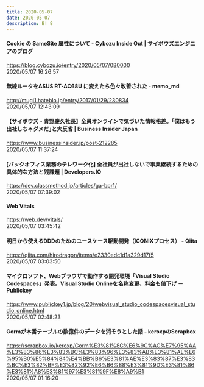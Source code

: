 ```yaml
---
title: 2020-05-07
date: 2020-05-07
description: B! 8
---
```


#### Cookie の SameSite 属性について - Cybozu Inside Out | サイボウズエンジニアのブログ
https://blog.cybozu.io/entry/2020/05/07/080000<br>
2020/05/07 16:26:57<br>


#### 無線ルータをASUS RT-AC68U に変えたら色々改善された - memo_md
http://mugi1.hateblo.jp/entry/2017/01/29/230834<br>
2020/05/07 12:43:09<br>


#### 【サイボウズ・青野慶久社長】全員オンラインで気づいた情報格差。｢僕はもう出社しちゃダメだ｣と大反省 | Business Insider Japan
https://www.businessinsider.jp/post-212285<br>
2020/05/07 11:37:24<br>


#### [バックオフィス業務のテレワーク化] 全社員が出社しないで事業継続するための具体的な方法と残課題 | Developers.IO
https://dev.classmethod.jp/articles/ga-bpr1/<br>
2020/05/07 07:39:02<br>


#### Web Vitals
https://web.dev/vitals/<br>
2020/05/07 03:45:42<br>


#### 明日から使えるDDDのためのユースケース駆動開発（ICONIXプロセス） - Qiita
https://qiita.com/hirodragon/items/e2330edc1d1a329d17f5<br>
2020/05/07 03:03:50<br>


#### マイクロソフト、Webブラウザで動作する開発環境「Visual Studio Codespaces」発表。Visual Studio Onlineを名称変更、料金も値下げ － Publickey
https://www.publickey1.jp/blog/20/webvisual_studio_codespacesvisual_studio_online.html<br>
2020/05/07 02:48:23<br>


#### Gormが本番テーブルの数億件のデータを消そうとした話 - keroxpのScrapbox
https://scrapbox.io/keroxp/Gorm%E3%81%8C%E6%9C%AC%E7%95%AA%E3%83%86%E3%83%BC%E3%83%96%E3%83%AB%E3%81%AE%E6%95%B0%E5%84%84%E4%BB%B6%E3%81%AE%E3%83%87%E3%83%BC%E3%82%BF%E3%82%92%E6%B6%88%E3%81%9D%E3%81%86%E3%81%A8%E3%81%97%E3%81%9F%E8%A9%B1<br>
2020/05/07 01:16:20<br>


